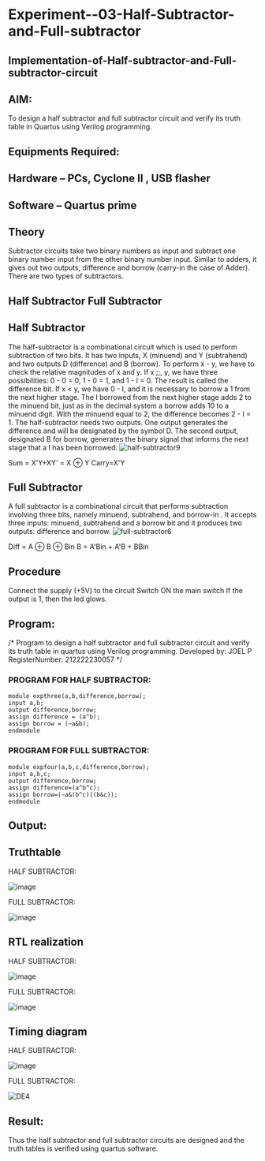# Experiment--03-Half-Subtractor-and-Full-subtractor
## Implementation-of-Half-subtractor-and-Full-subtractor-circuit
## AIM:
To design a half subtractor and full subtractor circuit and verify its truth table in Quartus using Verilog programming.

## Equipments Required:
## Hardware – PCs, Cyclone II , USB flasher
## Software – Quartus prime
## Theory
Subtractor circuits take two binary numbers as input and subtract one binary number input from the other binary number input. Similar to adders, it gives out two outputs, difference and borrow (carry-in the case of Adder). There are two types of subtractors.

## Half Subtractor Full Subtractor
## Half Subtractor
The half-subtractor is a combinational circuit which is used to perform subtraction of two bits. It has two inputs, X (minuend) and Y (subtrahend) and two outputs D (difference) and B (borrow). To perform x - y, we have to check the relative magnitudes of x and y. If x ;;, y, we have three possibilities: 0 - 0 = 0, 1 - 0 = 1, and 1 - I = 0. The result is called the difference bit. If x < y, we have 0 - I, and it is necessary to borrow a 1 from the next higher stage. The I borrowed from the next higher stage adds 2 to the minuend bit, just as in the decimal system a borrow adds 10 to a minuend digit. With the minuend equal to 2, the difference becomes 2 - I = 1. The half-subtractor needs two outputs. One output generates the difference and will be designated by the symbol D. The second output, designated B for borrow, generates the binary signal that informs the next stage that a I has been borrowed.
![half-subtractor9](https://user-images.githubusercontent.com/36288975/166112538-58c3bc7c-ee5d-4e6a-ac8d-8e8328efe27a.png)


Sum = X'Y+XY' = X ⊕ Y
Carry=X'Y

## Full Subtractor
A full subtractor is a combinational circuit that performs subtraction involving three bits, namely minuend, subtrahend, and borrow-in . It accepts three inputs: minuend, subtrahend and a borrow bit and it produces two outputs: difference and borrow. 
![full-subtractor6](https://user-images.githubusercontent.com/36288975/166112541-24c68359-3de8-4674-ae22-8272ffc385ed.png)


Diff = A ⊕ B ⊕ Bin B = A'Bin + A'B + BBin

## Procedure

Connect the supply (+5V) to the circuit Switch ON the main switch If the output is 1, then the led glows.

## Program:
/*
Program to design a half subtractor and full subtractor circuit and verify its truth table in quartus using Verilog programming.
Developed by: JOEL P
RegisterNumber:  212222230057
*/

### PROGRAM FOR HALF SUBTRACTOR:
```
module expthree(a,b,difference,borrow);
input a,b;
output difference,borrow;
assign difference = (a^b);
assign borrow = (~a&b);
endmodule
```
### PROGRAM FOR FULL SUBTRACTOR:
```
module expfour(a,b,c,difference,borrow);
input a,b,c;
output difference,borrow;
assign difference=(a^b^c);
assign borrow=(~a&(b^c)|(b&c));
endmodule
```
## Output:
## Truthtable
HALF SUBTRACTOR:

![image](https://user-images.githubusercontent.com/118626456/232368545-3f596b81-c4b2-4771-a564-7345e1511bb0.png)

FULL SUBTRACTOR:

![image](https://user-images.githubusercontent.com/118626456/232368616-ce27e4a4-4830-4141-b2b6-85358c5e5c3f.png)

##  RTL realization

HALF SUBTRACTOR:

![image](https://user-images.githubusercontent.com/118626456/232368649-8920aeec-a64b-4f4f-afb7-7df08a634470.png)

FULL SUBTRACTOR:

![image](https://user-images.githubusercontent.com/118626456/232368679-2f310bef-f3f3-410f-8e82-6a8e44981dd7.png)

## Timing diagram 
HALF SUBTRACTOR:

![image](https://user-images.githubusercontent.com/118626456/232368725-e165162a-ee25-436d-8b8b-86f55d1dfaa6.png)

FULL SUBTRACTOR:

![DE4](https://user-images.githubusercontent.com/118626456/232369391-eafb847a-a0a6-4d1a-998a-e667011d7c64.png)


## Result:
Thus the half subtractor and full subtractor circuits are designed and the truth tables is verified using quartus software.
